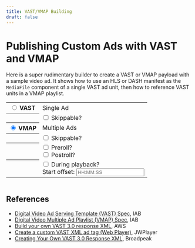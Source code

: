 ```yaml
---
title: VAST/VMAP Building
draft: false
---
```


# Publishing Custom Ads with VAST and VMAP

Here is a super rudimentary builder to create a VAST or VMAP payload with a
sample video ad. It shows how to use an HLS or DASH manifest as the `MediaFile`
component of a single VAST ad unit, then how to reference VAST units in a VMAP
playlist.

<form>
  <table>
    <tr>
      <th>
        <input type="radio" name="type" value="vast" checked /> VAST
      </th>
      <td>
        Single Ad
      </td>
    </tr>
    <tr>
      <th></th>
      <td>
        <input type="checkbox" name="vast-skippable" /> Skippable?
      </td>
    </tr>
    <tr>
      <th>
        <input type="radio" name="type" value="vmap" checked /> VMAP
      </th>
      <td>
        Multiple Ads
      </td>
    </tr>
    <tr>
      <th></th>
      <td>
        <input type="checkbox" name="vmap-skippable" /> Skippable?
      </td>
    </tr>
    <tr>
      <th></th>
      <td>
        <input type="checkbox" name="vmap-preroll" /> Preroll?
        <br /><input type="checkbox" name="vmap-postroll" /> Postroll?
      </td>
    </tr>
    </tr>
    <tr>
      <th></th>
      <td>
        <input type="checkbox" name="vmap-mid" /> During playback?
        <br />Start offset: <input type="text" name="vmap-mid-timing" placeholder="HH:MM:SS" pattern="\d{2}:\d{2}:\d{2}" />
      </td>
    </tr>
  </table>
</form>

<style>
  input:invalid {
    background-color: #FCC;
  }
</style>

<pre id="vast"></pre>

<script>
  const skippable = document.getElementById('skippable');

  const update = (e) => {
    e.preventDefault();

    const form = document.forms[0];
    console.log(form.elements);

    let adURI = ['https://bframes.tsmith.com/api/ads/'];

    switch (form.type.value) {
      case 'vast':
        adURI.push('getVast');
        if (form.elements['vast-skippable'].checked) {
          adURI.push('skippable=true');
        }
        break;
      case 'vmap':
        adURI.push('getVmap');
        if (form.elements['vmap-skippable'].checked) {
          adURI.push('skippable=true');
        }
        if (form.elements['vmap-preroll'].checked) {
          adURI.push('pre=true');
        }
        if (form.elements['vmap-postroll'].checked) {
          adURI.push('post=true');
        }
        if (form.elements['vmap-mid'].checked) {
          adURI.push('mid=' + encodeURIComponent(form.elements['vmap-mid-timing'].value));
        }
        break;
    }

    const finalAdURI = adURI[0] + adURI[1] + '?' + adURI.slice(2).join('&');

    fetch(finalAdURI)
    .then(async (r) => {
      const el = document.getElementById('vast');
      if (r.ok) {
        const xml = await r.text();
        vast.innerText = xml;
      } else {
        vast.innerText = `${r.status}: ${r.statusText}`;
      }
    });
  };

  document
    .querySelectorAll('input[type="radio"], input[type="checkbox"]')
    .forEach(e => e.addEventListener('change', update));

  update();

</script>

## References

- [Digital Video Ad Serving Template (VAST) Spec](https://iabtechlab.com/standards/vast/), IAB
- [Digital Video Multiple Ad Playlist (VMAP) Spec](https://iabtechlab.com/standards/video-multiple-ad-playlist-vmap/), IAB
- [Build your own VAST 3.0 response XML](https://aws.amazon.com/blogs/media/build-your-own-vast-3-0-response-xml-to-test-with-aws-elemental-mediatailor/), AWS
- [Create a custom VAST XML ad tag (Web Player)](https://docs.jwplayer.com/players/docs/create-a-custom-vast-xml-ad-tag), JWPlayer
- [Creating Your Own VAST 3.0 Response XML](https://www.broadpeak.io/creating-your-own-vast-3-0-response-xml/), Broadpeak
